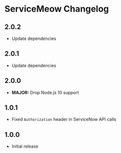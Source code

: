 # ServiceMeow Changelog

## 2.0.2

- Update dependencies

## 2.0.1

- Update dependencies

## 2.0.0

- **MAJOR:** Drop Node.js 10 support

## 1.0.1

- Fixed `Authorization` header in ServiceNow API calls

## 1.0.0

- Initial release
